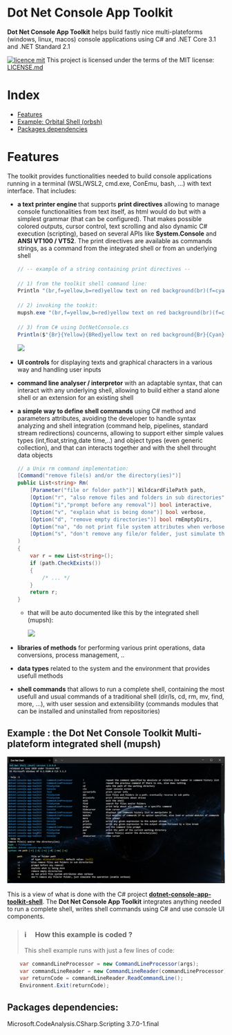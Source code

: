 # Dot Net Console App Toolkit
<b>Dot Net Console App Toolkit</b> helps build fastly nice multi-plateforms (windows, linux, macos) console applications using C# and .NET Core 3.1 and .NET Standard 2.1

[![licence mit](https://img.shields.io/badge/licence-MIT-blue.svg)](license.md) This project is licensed under the terms of the MIT license: [LICENSE.md](LICENSE.md)

# Index

- [Features](https://github.com/franck-gaspoz/dotnet-console-app-toolkit/blob/master/README.md#features)
- [Example: Orbital Shell (orbsh)](https://github.com/franck-gaspoz/dotnet-console-app-toolkit/blob/master/README.md#example--the-dot-net-console-toolkit-integrated-shell-dnsh)
- [Packages dependencies](https://github.com/franck-gaspoz/dotnet-console-app-toolkit/blob/master/README.md#packages-dependencies)

# Features

The toolkit provides functionalities needed to build console applications running in a terminal (WSL/WSL2, cmd.exe, ConEmu, bash, ...) with text interface. That includes:
- <b>a text printer engine </b>that supports <b>print directives</b> allowing to manage console functionalities from text itself, as html would do but with a simplest grammar (that can be configured). That makes possible colored outputs, cursor control, text scrolling and also dynamic C# execution (scripting), based on several APIs like <b>System.Console</b> and <b> ANSI VT100 / VT52</b>. The print directives are available as commands strings, as a command from the integrated shell or from an underlying shell

    ``` csharp
    // -- example of a string containing print directives --
    
    // 1) from the toolkit shell command line:
    Println "(br,f=yellow,b=red)yellow text on red background(br)(f=cyan)current time is: (exec=System.DateTime.Now,br)"
    
    // 2) invoking the tookit:
    mupsh.exe "(br,f=yellow,b=red)yellow text on red background(br)(f=cyan)current time is: (exec=System.DateTime.Now,br)"
    
    // 3) from C# using DotNetConsole.cs
    Println($"{Br}{Yellow}{BRed}yellow text on red background{Br}{Cyan}current time is: {System.DateTime.Now}{Br}");
     ```
     <image src="Doc/Images/2020-06-13 06_18_08-Window.png"/>
    
- <b>UI controls</b> for displaying texts and graphical characters in a various way and handling user inputs

- <b>command line analyser / interpretor</b> with an adaptable syntax, that can interact with any underlying shell, allowing to build either a stand alone shell or an extension for an existing shell

- <b>a simple way to define shell commands</b> using C# method and parameters attributes, avoiding the developer to handle syntax analyzing and shell integration (command help, pipelines, standard stream redirections) councerns, allowing to support either simple values types (int,float,string,date time,..) and object types (even generic collection), and that can interacts together and with the shell throught data objects

    ``` csharp
    // a Unix rm command implementation:
    [Command("remove file(s) and/or the directory(ies)")]
    public List<string> Rm(
        [Parameter("file or folder path")] WildcardFilePath path,
        [Option("r", "also remove files and folders in sub directories")] bool recurse,
        [Option("i","prompt before any removal")] bool interactive,
        [Option("v", "explain what is being done")] bool verbose,
        [Option("d", "remove empty directories")] bool rmEmptyDirs,
        [Option("na", "do not print file system attributes when verbose")] bool noattributes,
        [Option("s", "don't remove any file/or folder, just simulate the operation (enable verbose)")] bool simulate
    )
    {
        var r = new List<string>();
        if (path.CheckExists())
        {
            /* ... */
        }
        return r;
    }
    ```
  - that will be auto documented like this by the integrated shell (mupsh):
  
    <image src="Doc/Images/2020-06-13 06_36_43-Window.png"/>

- <b>libraries of methods</b> for performing various print operations, data conversions, process management, ..

- <b>data types</b> related to the system and the environment that provides usefull methods

- <b>shell commands</b> that allows to run a complete shell, containing the most usefull and usual commands of a traditional shell (dir/ls, cd, rm, mv, find, more, ...), with user session and extensibility (commands modules that can be installed and uninstalled from repositories)

## Example : the Dot Net Console Toolkit Multi-plateform integrated shell (mupsh)

<img src="Doc/Images/2020-06-13 02_34_57-Window-github.png"/>

This is a view of what is done with the C# project <a href="https://github.com/franck-gaspoz/dotnet-console-app-toolkit-shell"><b>dotnet-console-app-toolkit-shell</b></a>. The <b>Dot Net Console App Toolkit</b> integrates anything needed to run a complete shell, writes shell commands using C# and use console UI components.

> ### :information_source: &nbsp;&nbsp;&nbsp;&nbsp;How this example is coded ?
> This shell example runs with just a few lines of code:

``` csharp
    var commandLineProcessor = new CommandLineProcessor(args);
    var commandLineReader = new CommandLineReader(commandLineProcessor);
    var returnCode = commandLineReader.ReadCommandLine();
    Environment.Exit(returnCode);
```

## Packages dependencies:

Microsoft.CodeAnalysis.CSharp.Scripting 3.7.0-1.final
